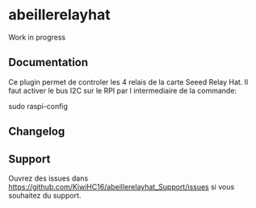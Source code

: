 # abeillerelayhat

Work in progress

## Documentation

Ce plugin permet de controler les 4 relais de la carte Seeed Relay Hat.
Il faut activer le bus I2C sur le RPI par l intermediaire de la commande:

sudo raspi-config



## Changelog



## Support

Ouvrez des issues dans https://github.com/KiwiHC16/abeillerelayhat_Support/issues si vous souhaitez du support.
